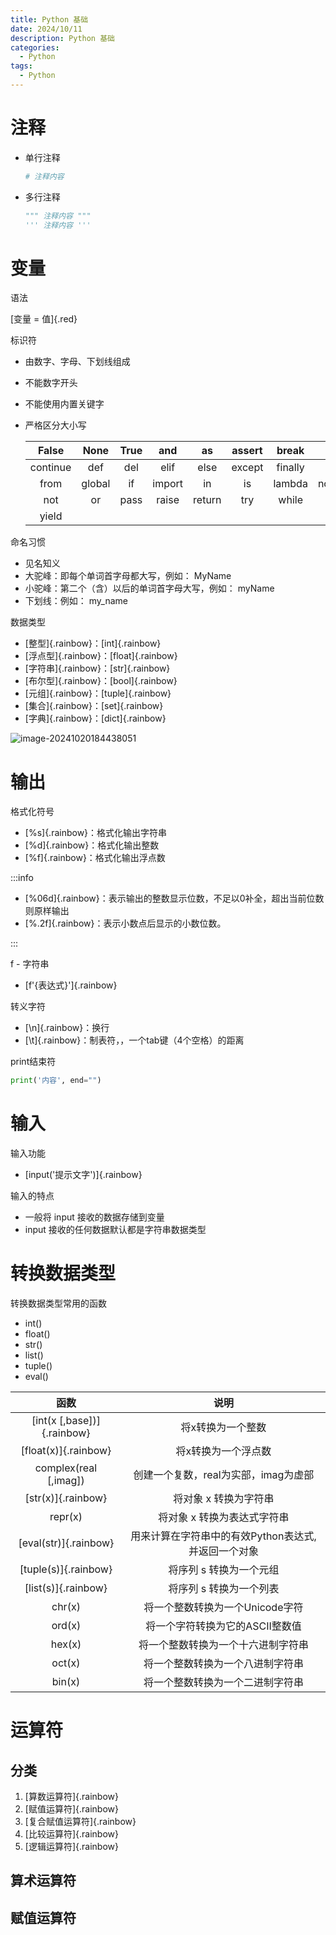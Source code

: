 ```yaml
---
title: Python 基础
date: 2024/10/11
description: Python 基础
categories: 
  - Python
tags: 
  - Python
---
```


# 注释

- 单行注释

  ```python 单行注释
  # 注释内容
  ```

- 多行注释

  ```python 多行注释
  """ 注释内容 """
  ''' 注释内容 '''
  ```

# 变量

语法

[变量 = 值]{.red}

标识符

- 由数字、字⺟、下划线组成

- 不能数字开头

- 不能使用内置关键字

- 严格区分大小写

  |  False   |  None  | True |  and   |   as   | assert |  break  |  class   |
  | :------: | :----: | :--: | :----: | :----: | :----: | :-----: | :------: |
  | continue |  def   | del  |  elif  |  else  | except | finally |   for    |
  |   from   | global |  if  | import |   in   |   is   | lambda  | nonlocal |
  |   not    |   or   | pass | raise  | return |  try   |  while  |   with   |
  |  yield   |        |      |        |        |        |         |          |

命名习惯

- 见名知义
- 大驼峰：即每个单词首字⺟都大写，例如： MyName
- 小驼峰：第二个（含）以后的单词首字⺟大写，例如： myName
- 下划线：例如： my_name 

数据类型

- [整型]{.rainbow}：[int]{.rainbow}
- [浮点型]{.rainbow}：[float]{.rainbow}
- [字符串]{.rainbow}：[str]{.rainbow}
- [布尔型]{.rainbow}：[bool]{.rainbow}
- [元组]{.rainbow}：[tuple]{.rainbow}
- [集合]{.rainbow}：[set]{.rainbow}
- [字典]{.rainbow}：[dict]{.rainbow}

![image-20241020184438051](https://images.weserv.nl/?url=https://cdn.jsdelivr.net/gh/slx-world/blog-images@master/image-20241020184438051.png)

# 输出

格式化符号

- [%s]{.rainbow}：格式化输出字符串
- [%d]{.rainbow}：格式化输出整数
- [%f]{.rainbow}：格式化输出浮点数

:::info

- [%06d]{.rainbow}：表示输出的整数显示位数，不足以0补全，超出当前位数则原样输出
- [%.2f]{.rainbow}：表示小数点后显示的小数位数。

:::

f - 字符串

- [f'{表达式}']{.rainbow}

转义字符

- [\n]{.rainbow}：换行
- [\t]{.rainbow}：制表符，，一个tab键（4个空格）的距离

print结束符

```python print结束符
print('内容', end="")
```

# 输入

输入功能

- [input('提示文字')]{.rainbow}

输入的特点

- 一般将 input 接收的数据存储到变量
- input 接收的任何数据默认都是字符串数据类型

# 转换数据类型

转换数据类型常用的函数

- int()
- float()
- str()
- list()
- tuple()
- eval()

|            函数            |                        说明                         |
| :------------------------: | :-------------------------------------------------: |
| [int(x [,base])]{.rainbow} |                  将x转换为一个整数                  |
|    [float(x)]{.rainbow}    |                 将x转换为一个浮点数                 |
|   complex(real [,imag])    |        创建一个复数，real为实部，imag为虚部         |
|     [str(x)]{.rainbow}     |               将对象  x 转换为字符串                |
|          repr(x)           |            将对象  x 转换为表达式字符串             |
|   [eval(str)]{.rainbow}    | 用来计算在字符串中的有效Python表达式,并返回一个对象 |
|    [tuple(s)]{.rainbow}    |              将序列  s 转换为一个元组               |
|    [list(s)]{.rainbow}     |              将序列  s 转换为一个列表               |
|           chr(x)           |           将一个整数转换为一个Unicode字符           |
|           ord(x)           |           将一个字符转换为它的ASCII整数值           |
|           hex(x)           |         将一个整数转换为一个十六进制字符串          |
|           oct(x)           |          将一个整数转换为一个八进制字符串           |
|           bin(x)           |          将一个整数转换为一个二进制字符串           |

# 运算符

## 分类

1. [算数运算符]{.rainbow}
2. [赋值运算符]{.rainbow}
3. [复合赋值运算符]{.rainbow}
4. [比较运算符]{.rainbow}
5. [逻辑运算符]{.rainbow}

## 算术运算符



## 赋值运算符

